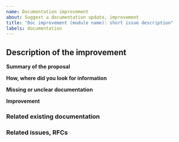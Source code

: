 ```yaml
---
name: Documentation improvement
about: Suggest a documentation update, improvement
title: "Doc improvement (module name): short issue description"
labels: documentation
---
```


<!--- 1. Make sure you follow our Contributing Guidelines: https://github.com/awslabs/aws-lambda-powertools-typescript/blob/main/CONTRIBUTING.md -->
<!--- 2. Please follow the template, and do not remove any section in the template. If something is not applicable leave it empty, but leave it in the issue. -->

## Description of the improvement

**Summary of the proposal**
<!--- Include here a summary of the proposal, including relevant motivation and context. -->

**How, where did you look for information**
<!--- Help us understand how you looked for information that was either not available or unclear. -->

**Missing or unclear documentation**
<!--- What were you initially looking for in the docs? -->

**Improvement**
<!--- Describe how we could make it clearer. -->
<!--- Feel free to add specific examples. -->

### Related existing documentation

<!--- Is your suggestion related to an existing part of the documentation?  -->
<!--- Please add one of more here here. -->
<!--- [#Link 1](#) -->
<!--- [#Link 2](#) -->


### Related issues, RFCs

<!--- Add here the link to one or more Github Issues or RFCs that are related to this PR. -->
<!--- [#XXXXX](https://github.com/awslabs/aws-lambda-powertools-typescript/issues/XXXXX) -->
<!--- [#ZZZZZ](https://github.com/awslabs/aws-lambda-powertools-typescript/issues/ZZZZZ) -->
